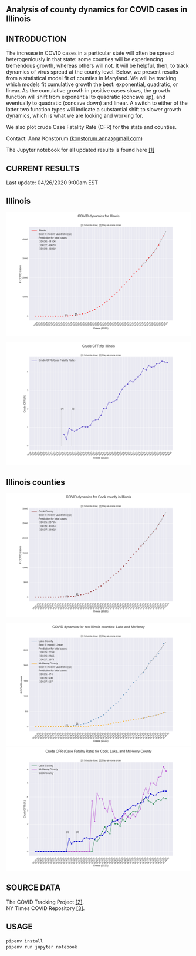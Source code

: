 Analysis of county dynamics for COVID cases in Illinois
------------

INTRODUCTION
------------
The increase in COVID cases in a particular state will often be spread heterogeniously in that state: some counties will be experiencing tremendous growth, whereas others will not.  It will be helpful, then, to track dynamics of virus spread at the county level.  Below, we present results from a statistical model fit of counties in Maryland.  We will be tracking which models fit cumulative growth the best: exponential, quadratic, or linear.  As the cumulative growth in positive cases slows, the growth function will shift from exponential to quadratic (concave up), and eventually to quadratic (concave down) and linear.  A switch to either of the latter two function types will indicate a substantial shift to slower growth dynamics, which is what we are looking and working for.

We also plot crude Case Fatality Rate (CFR) for the state and counties.  

Contact: Anna Konstorum (konstorum.anna@gmail.com)

The Jupyter notebook for all updated results is found here [[1]](https://github.com/akonstodata/covid_state_county/blob/master/Illinois/code/IL_COVID_Dynamics.ipynb)

CURRENT RESULTS
------------
Last update: 04/26/2020 9:00am EST

Illinois
------------

![](https://github.com/akonstodata/covid_state_county/blob/master/Illinois/results/IL_update.png)

![](https://github.com/akonstodata/covid_state_county/blob/master/Illinois/results/IL_update_p.png)



Illinois counties
------------

![](https://github.com/akonstodata/covid_state_county/blob/master/Illinois/results/IL_update_Cook.png)

![](https://github.com/akonstodata/covid_state_county/blob/master/Illinois/results/IL_update_Lake_McHenry.png)
![](https://github.com/akonstodata/covid_state_county/blob/master/Illinois/results/IL_update_county_p.png)

SOURCE DATA
------------
The COVID Tracking Project [[2]](https://covidtracking.com/).  
NY Times COVID Repository [[3]](https://github.com/nytimes/covid-19-data).


USAGE
------------
```
pipenv install
pipenv run jupyter notebook
```

